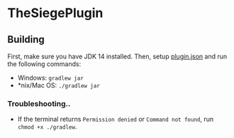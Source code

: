# TheSiegePlugin

## Building
First, make sure you have JDK 14 installed. Then, setup [plugin.json](src/main/resources/plugin.json) and run the following commands:

* Windows: `gradlew jar`
* *nix/Mac OS: `./gradlew jar`

### Troubleshooting..

* If the terminal returns `Permission denied` or `Command not found`, run `chmod +x ./gradlew`.
